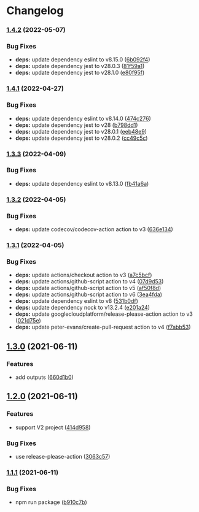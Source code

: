 # Changelog

### [1.4.2](https://github.com/higebu/vaddy-action/compare/v1.4.1...v1.4.2) (2022-05-07)


### Bug Fixes

* **deps:** update dependency eslint to v8.15.0 ([6b092f4](https://github.com/higebu/vaddy-action/commit/6b092f48893994c320fcef477c6cf190ed0154c8))
* **deps:** update dependency jest to v28.0.3 ([81f59a1](https://github.com/higebu/vaddy-action/commit/81f59a1b3ff902e6b30c233ce246dc73e24c024a))
* **deps:** update dependency jest to v28.1.0 ([e80f95f](https://github.com/higebu/vaddy-action/commit/e80f95fc0e8898532c2200d962aa4536e50c8bee))

### [1.4.1](https://github.com/higebu/vaddy-action/compare/v1.4.0...v1.4.1) (2022-04-27)


### Bug Fixes

* **deps:** update dependency eslint to v8.14.0 ([474c276](https://github.com/higebu/vaddy-action/commit/474c276059e05acf7c9c695a8430b57a7f104edc))
* **deps:** update dependency jest to v28 ([b798dd1](https://github.com/higebu/vaddy-action/commit/b798dd102d1e3c663f808cd732fb43336c3c78b8))
* **deps:** update dependency jest to v28.0.1 ([eeb48e9](https://github.com/higebu/vaddy-action/commit/eeb48e9436f189940aabe952fd25f940d1351503))
* **deps:** update dependency jest to v28.0.2 ([cc49c5c](https://github.com/higebu/vaddy-action/commit/cc49c5c0e050a133e830c8619b050c7bef2f2e9a))

### [1.3.3](https://github.com/higebu/vaddy-action/compare/v1.3.2...v1.3.3) (2022-04-09)


### Bug Fixes

* **deps:** update dependency eslint to v8.13.0 ([fb41a6a](https://github.com/higebu/vaddy-action/commit/fb41a6af4d54565a60027d6655e966fbc3d22399))

### [1.3.2](https://github.com/higebu/vaddy-action/compare/v1.3.1...v1.3.2) (2022-04-05)


### Bug Fixes

* **deps:** update codecov/codecov-action action to v3 ([636e134](https://github.com/higebu/vaddy-action/commit/636e134651d2e87c08e560295824eb6e1ba01c08))

### [1.3.1](https://github.com/higebu/vaddy-action/compare/v1.3.0...v1.3.1) (2022-04-05)


### Bug Fixes

* **deps:** update actions/checkout action to v3 ([a7c5bcf](https://github.com/higebu/vaddy-action/commit/a7c5bcf7abd2d76d6ff1da4187a83f783ede6708))
* **deps:** update actions/github-script action to v4 ([07d9d53](https://github.com/higebu/vaddy-action/commit/07d9d53e536e5084d10d649adf9be269f8c8270c))
* **deps:** update actions/github-script action to v5 ([af50f8d](https://github.com/higebu/vaddy-action/commit/af50f8db51e3b4ef71922bf4c1e67a6dbd0f51b6))
* **deps:** update actions/github-script action to v6 ([3ea4fda](https://github.com/higebu/vaddy-action/commit/3ea4fda7c281068415ef10df0ae8478793c8e824))
* **deps:** update dependency eslint to v8 ([531b0df](https://github.com/higebu/vaddy-action/commit/531b0dfe75c922479ab9e7552158201ec93b10d0))
* **deps:** update dependency nock to v13.2.4 ([e201a24](https://github.com/higebu/vaddy-action/commit/e201a243a56c9ac42b38b21f9b8753b99102f20d))
* **deps:** update googlecloudplatform/release-please-action action to v3 ([021d75e](https://github.com/higebu/vaddy-action/commit/021d75e61ed690fc3d6a644382f7704a88fa5f60))
* **deps:** update peter-evans/create-pull-request action to v4 ([f7abb53](https://github.com/higebu/vaddy-action/commit/f7abb53be904904b8f078abc73ffa48956fd120f))

## [1.3.0](https://www.github.com/higebu/vaddy-action/compare/v1.2.0...v1.3.0) (2021-06-11)


### Features

* add outputs ([660d1b0](https://www.github.com/higebu/vaddy-action/commit/660d1b00f3a37baa9c03ae3aae3f75b0262c50bf))

## [1.2.0](https://www.github.com/higebu/vaddy-action/compare/v1.1.1...v1.2.0) (2021-06-11)


### Features

* support V2 project ([414d958](https://www.github.com/higebu/vaddy-action/commit/414d958ad8bd3cd6b52e6b0c40ea739fb78187c3))


### Bug Fixes

* use release-please-action ([3063c57](https://www.github.com/higebu/vaddy-action/commit/3063c57da8132fdbe9d7002f688ffe1fb9b41eb1))

### [1.1.1](https://www.github.com/higebu/vaddy-action/compare/v1.1.0...v1.1.1) (2021-06-11)


### Bug Fixes

* npm run package ([b910c7b](https://www.github.com/higebu/vaddy-action/commit/b910c7b868cc8844970de07040dd9ab6c53c6696))
